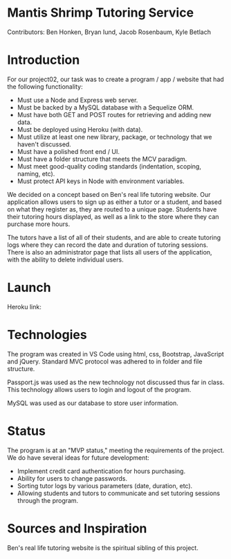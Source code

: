 # Mantis Shrimp Tutoring Service

Contributors: Ben Honken, Bryan Iund, Jacob Rosenbaum, Kyle Betlach

# Introduction

For our project02, our task was to create a program / app / website that had the following functionality:

- Must use a Node and Express web server.
- Must be backed by a MySQL database with a Sequelize ORM.
- Must have both GET and POST routes for retrieving and adding new data.
- Must be deployed using Heroku (with data).
- Must utilize at least one new library, package, or technology that we haven't discussed.
- Must have a polished front end / UI.
- Must have a folder structure that meets the MCV paradigm.
- Must meet good-quality coding standards (indentation, scoping, naming, etc).
- Must protect API keys in Node with environment variables.

We decided on a concept based on Ben's real life tutoring website. Our application allows users to sign up as either a tutor or a student, and based on what they register as, they are routed to a unique page. Students have their tutoring hours displayed, as well as a link to the store where they can purchase more hours.

The tutors have a list of all of their students, and are able to create tutoring logs where they can record the date and duration of tutoring sessions. There is also an administrator page that lists all users of the application, with the ability to delete individual users.

# Launch

Heroku link: 

# Technologies

The program was created in VS Code using html, css, Bootstrap, JavaScript and jQuery. Standard MVC protocol was adhered to in folder and file structure.

Passport.js was used as the new technology not discussed thus far in class. This technology allows users to login and logout of the program.

MySQL was used as our database to store user information.

# Status

The program is at an "MVP status," meeting the requirements of the project. We do have several ideas for future development:

- Implement credit card authentication for hours purchasing.
- Ability for users to change passwords.
- Sorting tutor logs by various parameters (date, duration, etc).
- Allowing students and tutors to communicate and set tutoring sessions through the program.

# Sources and Inspiration

Ben's real life tutoring website is the spiritual sibling of this project.